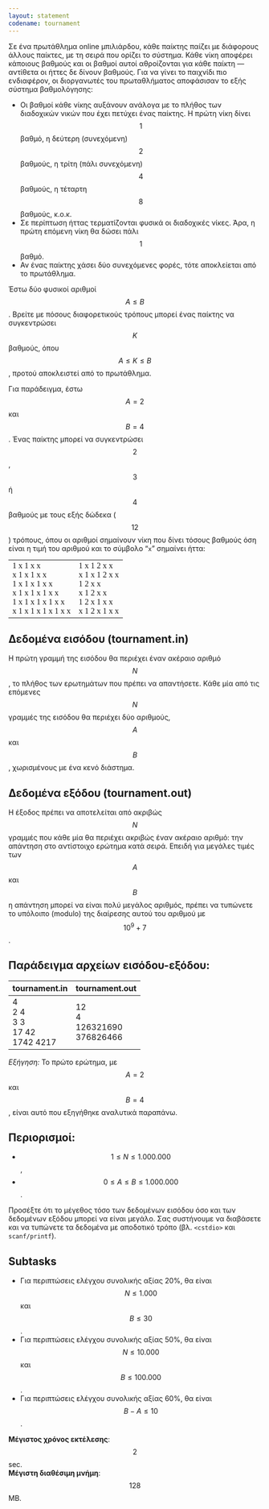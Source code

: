 ```yaml
---
layout: statement
codename: tournament
---
```


Σε ένα πρωτάθλημα online μπιλιάρδου, κάθε παίκτης παίζει με διάφορους άλλους παίκτες, με τη σειρά που
ορίζει το σύστημα. Κάθε νίκη αποφέρει κάποιους βαθμούς και οι βαθμοί αυτοί αθροίζονται για κάθε παίκτη
— αντίθετα οι ήττες δε δίνουν βαθμούς. Για να γίνει το παιχνίδι πιο ενδιαφέρον, οι διοργανωτές του
πρωταθλήματος αποφάσισαν το εξής σύστημα βαθμολόγησης:
 - Οι βαθμοί κάθε νίκης αυξάνουν ανάλογα με το πλήθος των διαδοχικών νικών που έχει πετύχει ένας
παίκτης. Η πρώτη νίκη δίνει $$1$$ βαθμό, η δεύτερη (συνεχόμενη) $$2$$ βαθμούς, η τρίτη (πάλι συνεχόμενη)
$$4$$ βαθμούς, η τέταρτη $$8$$ βαθμούς, κ.ο.κ.
 - Σε περίπτωση ήττας τερματίζονται φυσικά οι διαδοχικές νίκες. Άρα, η πρώτη επόμενη νίκη θα δώσει
πάλι $$1$$ βαθμό.
 - Αν ένας παίκτης χάσει δύο συνεχόμενες φορές, τότε αποκλείεται από το πρωτάθλημα.
 
Έστω δύο φυσικοί αριθμοί $$A \leq B$$. Βρείτε με πόσους διαφορετικούς τρόπους μπορεί ένας παίκτης να
συγκεντρώσει $$K$$ βαθμούς, όπου $$A \leq K \leq B$$, προτού αποκλειστεί από το πρωτάθλημα.

Για παράδειγμα, έστω $$A = 2$$ και $$B = 4$$. Ένας παίκτης μπορεί να συγκεντρώσει $$2$$, $$3$$ ή $$4$$ βαθμούς με τους
εξής δώδεκα ($$12$$) τρόπους, όπου οι αριθμοί σημαίνουν νίκη που δίνει τόσους βαθμούς όση είναι η τιμή του
αριθμού και το σύμβολο “``x``” σημαίνει ήττα:

<table style="border: 0px; width: 600px; margin: auto; font-family: 'KaTeX_Typewriter';">
<td style="border: 0px">
1 x 1 x x<br>
x 1 x 1 x x<br>
1 x 1 x 1 x x<br>
x 1 x 1 x 1 x x<br>
1 x 1 x 1 x 1 x x<br>
x 1 x 1 x 1 x 1 x x<br>
</td>
<td style="border: 0px">
1 x 1 2 x x<br>
x 1 x 1 2 x x<br>
1 2 x x<br>
x 1 2 x x<br>
1 2 x 1 x x<br>
x 1 2 x 1 x x<br>
</td>
</table>

## Δεδομένα εισόδου (tournament.in)

Η πρώτη γραμμή της εισόδου θα περιέχει έναν ακέραιο αριθμό $$N$$, το πλήθος των ερωτημάτων που πρέπει να
απαντήσετε. Κάθε μία από τις επόμενες $$N$$ γραμμές της εισόδου θα περιέχει δύο αριθμούς, $$A$$ και $$B$$,
χωρισμένους με ένα κενό διάστημα.

## Δεδομένα εξόδου (tournament.out)

Η έξοδος πρέπει να αποτελείται από ακριβώς $$N$$ γραμμές που κάθε μία θα περιέχει ακριβώς έναν ακέραιο
αριθμό: την απάντηση στο αντίστοιχο ερώτημα κατά σειρά. Επειδή για μεγάλες τιμές των $$A$$ και $$B$$ η
απάντηση μπορεί να είναι πολύ μεγάλος αριθμός, πρέπει να τυπώνετε το υπόλοιπο (modulo) της διαίρεσης
αυτού του αριθμού με $$10^9 + 7$$.

## Παράδειγμα αρχείων εισόδου-εξόδου:

| **tournament.in**      | **tournament.out** |
| :--- | :--- |
| 4<br>2 4<br>3 3<br>17 42<br>1742 4217 | 12<br>4<br>126321690<br>376826466 |

*Εξήγηση:* Το πρώτο ερώτημα, με $$A = 2$$ και $$B = 4$$, είναι αυτό που εξηγήθηκε αναλυτικά παραπάνω.

## Περιορισμοί:
- $$1 \leq N \leq 1.000.000$$,
- $$0 \leq A \leq B \leq 1.000.000$$.

Προσέξτε ότι το μέγεθος τόσο των δεδομένων εισόδου όσο και των δεδομένων εξόδου μπορεί να είναι
μεγάλο. Σας συστήνουμε να διαβάσετε και να τυπώνετε τα δεδομένα με αποδοτικό τρόπο (βλ. ``<cstdio>`` και
``scanf/printf``).

## Subtasks
- Για περιπτώσεις ελέγχου συνολικής αξίας 20%, θα είναι $$Ν \leq 1.000$$ και $$B \leq 30$$.
- Για περιπτώσεις ελέγχου συνολικής αξίας 50%, θα είναι $$N \leq 10.000$$ και $$B \leq 100.000$$.
- Για περιπτώσεις ελέγχου συνολικής αξίας 60%, θα είναι $$B - A \leq 10$$.


**Μέγιστος χρόνος εκτέλεσης**: $$2$$ sec.<br>
**Μέγιστη διαθέσιμη μνήμη**: $$128$$ MB.

